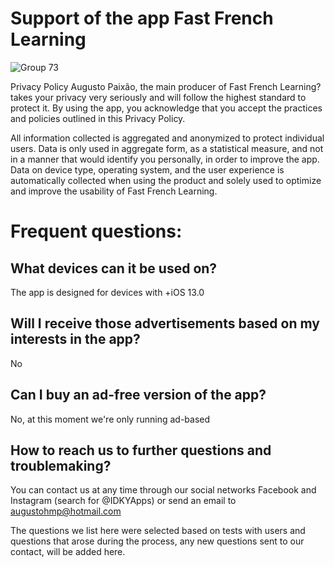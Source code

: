 # Support of the app Fast French Learning
![Group 73](https://user-images.githubusercontent.com/37581896/79034668-57fd1e00-7b8e-11ea-90ed-280db7b2d565.png)

Privacy Policy
Augusto Paixão, the main producer of Fast French Learning? takes your privacy very seriously and will follow the highest standard to protect it. By using the app, you acknowledge that you accept the practices and policies outlined in this Privacy Policy.

All information collected is aggregated and anonymized to protect individual users. Data is only used in aggregate form, as a statistical measure, and not in a manner that would identify you personally, in order to improve the app. Data on device type, operating system, and the user experience is automatically collected when using the product and solely used to optimize and improve the usability of Fast French Learning.


# Frequent questions:
## What devices can it be used on?
The app is designed for devices with +iOS 13.0

## Will I receive those advertisements based on my interests in the app?
No

## Can I buy an ad-free version of the app?
No, at this moment we're only running ad-based

## How to reach us to further questions and troublemaking?
You can contact us at any time through our social networks Facebook and Instagram (search for @IDKYApps) or send an email to augustohmp@hotmail.com

The questions we list here were selected based on tests with users and questions that arose during the process, any new questions sent to our contact, will be added here.
